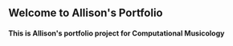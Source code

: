 ## Welcome to Allison's Portfolio

#### This is Allison's portfolio project for Computational Musicology


